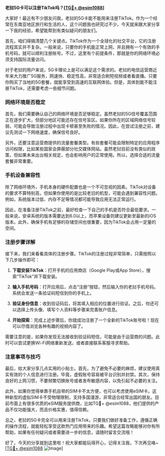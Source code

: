 **老挝5G卡可以注册TikTok吗？[[TG💪+ @esim1088](https://t.me/s/esim1088)]**

大家好！最近有不少朋友问我，老挝的5G卡能不能用来注册TikTok。作为一个经常在东南亚地区旅行和生活的人，这个问题我也研究过不少。今天就来跟大家分享一下我的经验，希望能帮到有类似疑问的朋友们。

首先，咱们得搞清楚几个关键点。TikTok作为一个全球化的社交平台，它的注册流程其实并不复杂。一般来说，只要你的手机能正常上网，并且拥有一个有效的手机号码，就可以顺利注册账号。不过，这里有个前提条件，那就是你的网络环境必须支持国际流量访问。

对于老挝的用户来说，5G卡理论上是可以满足这个需求的。老挝的电信运营商近年来大力推广5G服务，网速快、稳定性高，非常适合刷短视频或者看直播。只要你购买了当地的5G套餐，就能享受到高速的互联网体验。但是，具体到能不能注册TikTok，还需要考虑一些细节问题。

### 网络环境是否稳定

首先，我们需要确认自己的网络环境是否足够稳定。虽然老挝的5G信号覆盖范围正在逐步扩大，但部分地区可能还存在信号盲区。如果你所在的区域网络信号较弱，可能会导致注册过程中出现卡顿甚至失败的情况。因此，在尝试注册之前，建议先测试一下网络速度，确保信号良好。

另外，还要注意运营商提供的流量套餐类型。有些套餐可能会限制特定的应用程序访问权限，比如某些国家会屏蔽部分社交媒体网站。虽然老挝目前没有类似的政策，但如果未来出台相关规定，也会影响用户的正常使用。所以，选择合适的流量套餐非常重要。

### 手机设备兼容性

除了网络环境外，手机本身的硬件配置也是一个不可忽视的因素。TikTok对设备的要求不算特别高，但如果你使用的是比较老旧的机型，可能会遇到兼容性问题。例如，系统版本过低、内存不足等情况都可能导致应用无法正常运行。

因此，在准备注册TikTok之前，最好检查一下自己的手机是否符合最低要求。一般来说，安卓系统的版本需要达到6.0以上，而苹果设备则建议更新至最新的iOS版本。此外，确保手机有足够的存储空间也很重要，因为TikTok会占用一定量的空间。

### 注册步骤详解

接下来，我们来看看具体的注册步骤。TikTok的注册过程非常简单，只需按照以下几步操作即可：

1. **下载安装TikTok**：打开手机的应用商店（Google Play或App Store），搜索“TikTok”并下载安装。
   
2. **输入手机号码**：打开应用后，点击“注册”按钮，然后输入你的老挝手机号码。系统会发送一条验证码短信到你的手机上。

3. **验证身份信息**：收到验证码后，将其填入相应的位置进行验证。之后，你还可以选择上传头像、填写个人资料等步骤来完善账户信息。

4. **开始探索**：完成上述步骤后，你就成功注册了一个全新的TikTok账号啦！现在可以尽情浏览各种有趣的视频内容了。

需要注意的是，如果你发现无法接收到验证码短信，可能是由于运营商的问题。此时可以尝试更换Wi-Fi网络重新发送，或者直接联系客服寻求帮助。

### 注意事项与技巧

最后，给大家分享几点实用的小贴士。首先，为了避免不必要的麻烦，建议使用真实有效的个人信息进行注册。毕竟，虚假账号容易被平台识别并封禁。其次，保持良好的上网习惯，不要频繁切换账号或者发布敏感内容，以免引起不必要的关注。

此外，如果你觉得单靠手机自带的SIM卡不太方便，也可以考虑使用eSIM卡。这种新型的虚拟SIM卡不受物理限制，支持多国漫游，非常适合经常出国的朋友。目前市面上有很多优质的eSIM服务提供商，比如TG💪+ @esim1088，他们提供的产品不仅功能强大，而且价格实惠，值得信赖。

总之，老挝的5G卡完全可以用来注册TikTok，只要我们做好准备工作，遵循正确的操作流程，就能轻松享受这款热门应用带来的乐趣。希望这篇攻略能够对你有所帮助，如果有任何疑问或者需要进一步的信息，请随时留言交流哦！

好了，今天的分享就到这里啦！祝大家都能玩得开心，记得关注我，下次再见咯~ [[TG💪+ @esim1088](https://t.me/s/esim1088) ![Image](https://i.postimg.cc/4NQfJmqS/Snipaste-2025-05-13-00-14-12.png)]